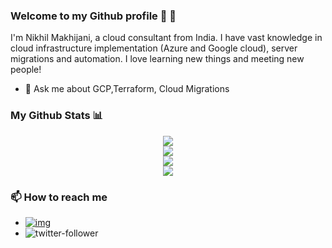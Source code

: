 ### Welcome to my Github profile 👋 👋

I'm Nikhil Makhijani, a cloud consultant from India. I have vast knowledge in cloud infrastructure implementation (Azure and Google cloud), server migrations and automation. I love learning new things and meeting new people! 

- 💬 Ask me about GCP,Terraform, Cloud Migrations


### My Github Stats 📊
<p align = "center">
<img src="https://github-readme-stats.vercel.app/api/?username=nikhilmakhijani&count_private=true&theme=tokyonight&showicons=true"><br>
<img src="https://github-readme-stats.vercel.app/api/top-langs/?username=nikhilmakhijani&langs_count=5&theme=tokyonight"><br>
<img src="https://komarev.com/ghpvc/?username=nikhilmakhijani"><br>
<img src="https://github-readme-streak-stats.herokuapp.com/?user=nikhilmakhijani">
</p>

### 📫 How to reach me

* [![img](https://img.shields.io/badge/LinkedIn-0077B5?style=for-the-badge&logo=linkedin&logoColor=white)](https://www.linkedin.com/in/nikhilmakhijani) 
* ![twitter-follower](https://img.shields.io/twitter/follow/nikhilafc?style=social)
